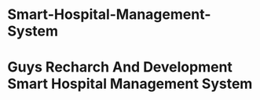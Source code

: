 # Smart-Hospital-Management-System

# Guys Recharch And Development Smart Hospital Management System
